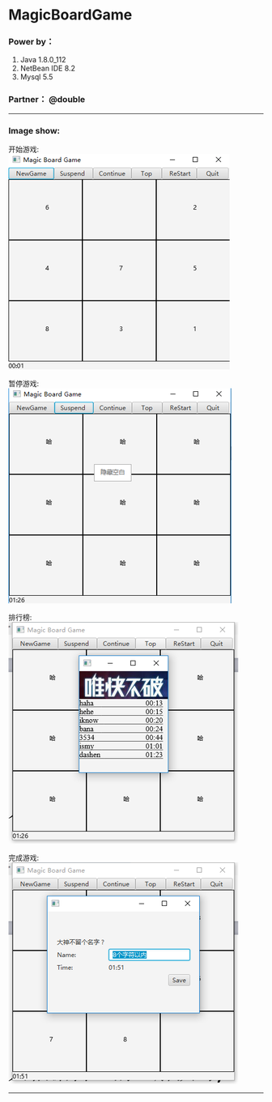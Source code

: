 # MagicBoardGame

### Power by：
1. Java 1.8.0_112
2. NetBean IDE 8.2 
3. Mysql 5.5

### Partner： @double

---
### Image show:
开始游戏:<br>
![Start](https://github.com/Dengqlbq/MagicBoardGame/raw/master/Show/1.png)<br>

暂停游戏:<br>
![Suspend](https://github.com/Dengqlbq/MagicBoardGame/raw/master/Show/2.png)<br>

排行榜:<br>
![Top](https://github.com/Dengqlbq/MagicBoardGame/raw/master/Show/3.png)<br>

完成游戏:<br>
![Finish](https://github.com/Dengqlbq/MagicBoardGame/raw/master/Show/4.png)<br>

---
